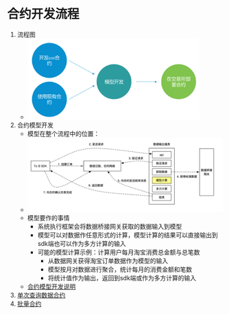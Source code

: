 # 合约开发流程
1. 流程图
	* <img src="images/contract_dev_flow.png" width=400>
3. 合约模型开发
	* 模型在整个流程中的位置：
	* ![image](images/model_flow.png)
	* 模型要作的事情
		* 系统执行框架会将数据桥接网关获取的数据输入到模型
		* 模型可以对数据作任意形式的计算，模型计算的结果可以直接输出到sdk端也可以作为多方计算的输入
		* 可能的模型计算示例：计算用户每月淘宝消费总金额与总笔数
			* 从数据网关获得淘宝订单数据作为模型的输入
			* 模型按月对数据进行聚合，统计每月的消费金额和笔数
			* 将统计值作为输出，返回到sdk端或作为多方计算的输入
	* [合约模型开发说明](model-calc-sdk-doc.md)
4. [单次查询数据合约](signing_query_contract.md)
5. [批量合约](batch_data_contract.md)